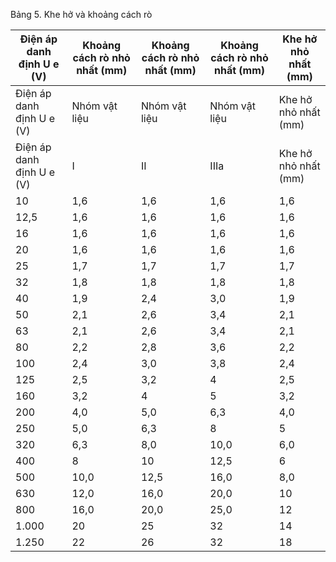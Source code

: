 Bảng 5. Khe hở và khoảng cách rò

| Điện áp danh định U e (V)   | Khoảng cách rò nhỏ nhất (mm)   | Khoảng cách rò nhỏ nhất (mm)   | Khoảng cách rò nhỏ nhất (mm)   | Khe hở nhỏ nhất (mm)   |
|-----------------------------|--------------------------------|--------------------------------|--------------------------------|------------------------|
| Điện áp danh định U e (V)   | Nhóm vật liệu                  | Nhóm vật liệu                  | Nhóm vật liệu                  | Khe hở nhỏ nhất (mm)   |
| Điện áp danh định U e (V)   | I                              | II                             | IIIa                           | Khe hở nhỏ nhất (mm)   |
| 10                          | 1,6                            | 1,6                            | 1,6                            | 1,6                    |
| 12,5                        | 1,6                            | 1,6                            | 1,6                            | 1,6                    |
| 16                          | 1,6                            | 1,6                            | 1,6                            | 1,6                    |
| 20                          | 1,6                            | 1,6                            | 1,6                            | 1,6                    |
| 25                          | 1,7                            | 1,7                            | 1,7                            | 1,7                    |
| 32                          | 1,8                            | 1,8                            | 1,8                            | 1,8                    |
| 40                          | 1,9                            | 2,4                            | 3,0                            | 1,9                    |
| 50                          | 2,1                            | 2,6                            | 3,4                            | 2,1                    |
| 63                          | 2,1                            | 2,6                            | 3,4                            | 2,1                    |
| 80                          | 2,2                            | 2,8                            | 3,6                            | 2,2                    |
| 100                         | 2,4                            | 3,0                            | 3,8                            | 2,4                    |
| 125                         | 2,5                            | 3,2                            | 4                              | 2,5                    |
| 160                         | 3,2                            | 4                              | 5                              | 3,2                    |
| 200                         | 4,0                            | 5,0                            | 6,3                            | 4,0                    |
| 250                         | 5,0                            | 6,3                            | 8                              | 5                      |
| 320                         | 6,3                            | 8,0                            | 10,0                           | 6,0                    |
| 400                         | 8                              | 10                             | 12,5                           | 6                      |
| 500                         | 10,0                           | 12,5                           | 16,0                           | 8,0                    |
| 630                         | 12,0                           | 16,0                           | 20,0                           | 10                     |
| 800                         | 16,0                           | 20,0                           | 25,0                           | 12                     |
| 1.000                       | 20                             | 25                             | 32                             | 14                     |
| 1.250                       | 22                             | 26                             | 32                             | 18                     |